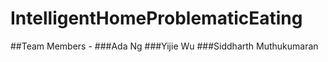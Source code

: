 # IntelligentHomeProblematicEating

##Team Members -
###Ada Ng
###Yijie Wu
###Siddharth Muthukumaran

